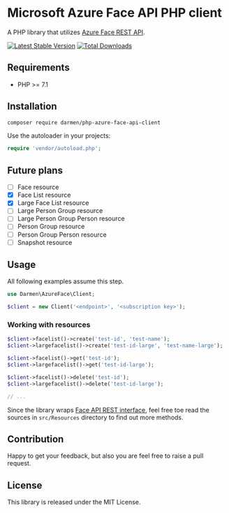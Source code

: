 # Microsoft Azure Face API PHP client

A PHP library that utilizes [Azure Face REST API](https://docs.microsoft.com/en-us/rest/api/face/).

[![Latest Stable Version](http://poser.pugx.org/darmen/php-azure-face-api-client/v/stable)](https://packagist.org/packages/darmen/php-azure-face-api-client)
[![Total Downloads](http://poser.pugx.org/darmen/php-azure-face-api-client/downloads)](https://packagist.org/packages/darmen/php-azure-face-api-client)

## Requirements

* PHP >= 7.1

## Installation

```bash
composer require darmen/php-azure-face-api-client
```

Use the autoloader in your projects:

```php
require 'vendor/autoload.php';
```

## Future plans
- [ ] Face resource 
- [x] Face List resource
- [x] Large Face List resource
- [ ] Large Person Group resource 
- [ ] Large Person Group Person resource 
- [ ] Person Group resource 
- [ ] Person Group Person resource 
- [ ] Snapshot resource 

## Usage

All following examples assume this step.

```php
use Darmen\AzureFace\Client;

$client = new Client('<endpoint>', '<subscription key>');
```

### Working with resources
```php
$client->facelist()->create('test-id', 'test-name');
$client->largefacelist()->create('test-id-large', 'test-name-large');

$client->facelist()->get('test-id');
$client->largefacelist()->get('test-id-large');

$client->facelist()->delete('test-id');
$client->largefacelist()->delete('test-id-large');

// ...

```

Since the library wraps [Face API REST interface](https://docs.microsoft.com/en-us/rest/api/face/), feel free toe read the sources in `src/Resources` directory to find out more methods.

## Contribution

Happy to get your feedback, but also you are feel free to raise a pull request.

## License

This library is released under the MIT License.
